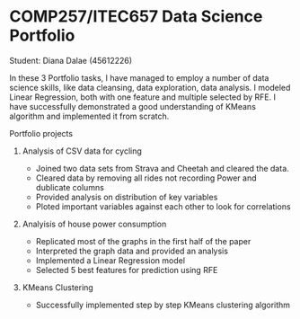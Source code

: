 COMP257/ITEC657 Data Science Portfolio 
===


Student: Diana Dalae (45612226)

In these 3 Portfolio tasks, I have managed to employ a number of data science skills, like data cleansing, data exploration, data analysis.
I modeled Linear Regression, both with one feature and multiple selected by RFE. I have successfully demonstrated a good understanding of KMeans algorithm and implemented it from scratch. 

Portfolio projects

1. Analysis of CSV data for cycling 

    * Joined two data sets from Strava and Cheetah and cleared the data. 
    * Cleared data by removing all rides not recording Power and dublicate columns 
    * Provided analysis on distribution of key variables
    * Ploted important variables against each other to look for correlations


2. Analyisis of house power consumption

    * Replicated most of the graphs in the first half of the paper
    * Interpreted the graph data and provided an analysis
    * Implemented a Linear Regression model
    * Selected 5 best features for prediction using RFE

3. KMeans Clustering

    * Successfully implemented step by step KMeans clustering algorithm 
    
